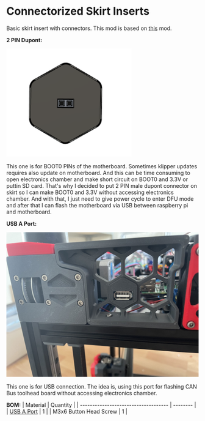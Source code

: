 # Connectorized Skirt Inserts

Basic skirt insert with connectors. This mod is based on [this](https://github.com/Ramalama2/Voron-2-Mods/tree/main/ADXL_Skirt_Dupont) mod.
 
 **2 PIN Dupont:**
 
 ![alt text](Images/dupont_2.png)
 
 This one is for BOOT0 PINs of the motherboard. Sometimes klipper updates requires also update on motherboard. And this can be time consuming to open electronics chamber and make short circuit on BOOT0 and 3.3V or puttin SD card. That's why I decided to put 2 PIN male dupont connector on skirt so I can make BOOT0 and 3.3V without accessing electronics chamber. And with that, I just need to give power cycle to enter DFU mode and after that I can flash the motherboard via USB between raspberry pi and motherboard. 

**USB A Port:**

 ![alt text](Images/usb.jpg)
 
 This one is for USB connection. The idea is, using this port for flashing CAN Bus toolhead board without accessing electronics chamber. 

 **BOM:**
| Material               				                        | Quantity |
| ------------------------------------                          | -------- |
| [USB A Port](https://s.click.aliexpress.com/e/_9xHuI9)       	|        1 |
| M3x6 Button Head Screw           				                |        1 |